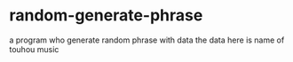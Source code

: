 # random-generate-phrase
a program who generate random phrase with data
the data here is name of touhou music
